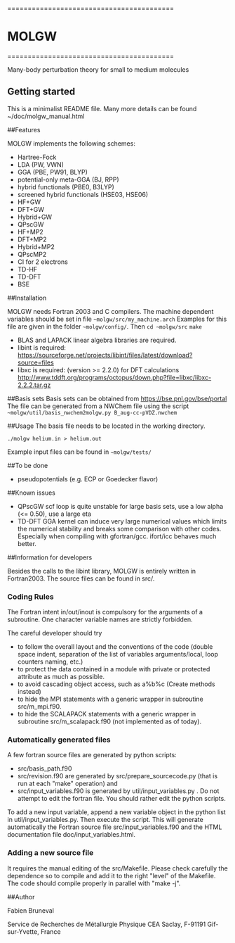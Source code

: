 =========================================
#                 MOLGW
=========================================

Many-body perturbation theory for small to medium molecules


## Getting started

This is a minimalist README file.
Many more details can be found ~/doc/molgw_manual.html


##Features

MOLGW implements the following schemes:
- Hartree-Fock
- LDA (PW, VWN)
- GGA (PBE, PW91, BLYP)
- potential-only meta-GGA (BJ, RPP)
- hybrid functionals (PBE0, B3LYP)
- screened hybrid functionals (HSE03, HSE06)
- HF+GW
- DFT+GW
- Hybrid+GW
- QPscGW
- HF+MP2
- DFT+MP2
- Hybrid+MP2
- QPscMP2
- CI for 2 electrons 
- TD-HF
- TD-DFT
- BSE


##Installation

MOLGW needs Fortran 2003 and C compilers.
The machine dependent variables should be set in file `~molgw/src/my_machine.arch`
Examples for this file are given in the folder `~molgw/config/`.
Then
`cd ~molgw/src`
`make`

- BLAS and LAPACK linear algebra libraries are required.
- libint is required:
https://sourceforge.net/projects/libint/files/latest/download?source=files
- libxc is required: (version >= 2.2.0) for DFT calculations
http://www.tddft.org/programs/octopus/down.php?file=libxc/libxc-2.2.2.tar.gz


##Basis sets
Basis sets can be obtained from https://bse.pnl.gov/bse/portal
The file can be generated from a NWChem file using the script
`~molgw/util/basis_nwchem2molgw.py B_aug-cc-pVDZ.nwchem`


##Usage
The basis file needs to be located in the working directory.

`./molgw helium.in > helium.out`

Example input files can be found in `~molgw/tests/`


##To be done
- pseudopotentials (e.g. ECP or Goedecker flavor)


##Known issues
- QPscGW scf loop is quite unstable for large basis sets, use a low alpha (<= 0.50), use a large eta
- TD-DFT GGA kernel can induce very large numerical values which limits the numerical stability and breaks some comparison with other codes.
Especially when compiling with gfortran/gcc. ifort/icc behaves much better.


##Information for developers

Besides the calls to the libint library, MOLGW is entirely written in Fortran2003.
The source files can be found in src/.

### Coding Rules
The Fortran intent in/out/inout is compulsory for the arguments of a subroutine.
One character variable names are strictly forbidden.

The careful developer should try
- to follow the overall layout and the conventions of the code (double space indent, separation of the list of variables arguments/local, loop counters naming, etc.)
- to protect the data contained in a module with private or protected attribute as much as possible.
- to avoid cascading object access, such as a%b%c (Create methods instead)
- to hide the MPI statements with a generic wrapper in subroutine src/m_mpi.f90.
- to hide the SCALAPACK statements with a generic wrapper in subroutine src/m_scalapack.f90 (not implemented as of today).

### Automatically generated files
A few fortran source files are generated by python scripts:
- src/basis_path.f90
- src/revision.f90 
are generated by src/prepare_sourcecode.py (that is run at each "make" operation)
and
- src/input_variables.f90
is generated by util/input_variables.py  .
Do not attempt to edit the fortran file. You should rather edit the python scripts.

To add a new input variable, append a new variable object in the python list in util/input_variables.py.
Then execute the script. This will generate automatically the Fortran source file src/input_variables.f90
and the HTML documentation file doc/input_variables.html.

### Adding a new source file
It requires the manual editing of the src/Makefile.
Please check carefully the dependence so to compile and add it to the right "level" of the Makefile.
The code should compile properly in parallel with "make -j".


##Author

Fabien Bruneval

Service de Recherches de Métallurgie Physique
CEA Saclay, F-91191 Gif-sur-Yvette, France
